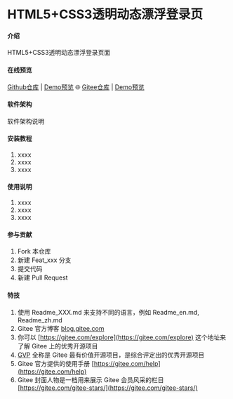 # HTML5+CSS3透明动态漂浮登录页

#### 介绍
HTML5+CSS3透明动态漂浮登录页面

#### 在线预览

[Github仓库](https://github.com/sunyctf/login-demos) | [Demo预览](https://sunyctf.github.io/login-demos/css+js透明动态漂浮登录页/index.html) 🌐 [Gitee仓库](https://gitee.com/sunyctf/login-demos) | [Demo预览](https://sunyctf.gitee.io/login-demos/css+js透明动态漂浮登录页/index.html)

#### 软件架构
软件架构说明


#### 安装教程

1.  xxxx
2.  xxxx
3.  xxxx

#### 使用说明

1.  xxxx
2.  xxxx
3.  xxxx

#### 参与贡献

1.  Fork 本仓库
2.  新建 Feat_xxx 分支
3.  提交代码
4.  新建 Pull Request


#### 特技

1.  使用 Readme\_XXX.md 来支持不同的语言，例如 Readme\_en.md, Readme\_zh.md
2.  Gitee 官方博客 [blog.gitee.com](https://blog.gitee.com)
3.  你可以 [https://gitee.com/explore](https://gitee.com/explore) 这个地址来了解 Gitee 上的优秀开源项目
4.  [GVP](https://gitee.com/gvp) 全称是 Gitee 最有价值开源项目，是综合评定出的优秀开源项目
5.  Gitee 官方提供的使用手册 [https://gitee.com/help](https://gitee.com/help)
6.  Gitee 封面人物是一档用来展示 Gitee 会员风采的栏目 [https://gitee.com/gitee-stars/](https://gitee.com/gitee-stars/)
